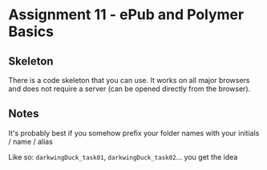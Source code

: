 # Assignment 11 - ePub and Polymer Basics #

## Skeleton ##

There is a code skeleton that you can use. It works on all major browsers and does not require a server (can be opened directly from the browser). 


## Notes ##

It's probably best if you somehow prefix your folder names with your initials / name / alias

Like so: `darkwingDuck_task01`, `darkwingDuck_task02`... you get the idea 